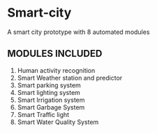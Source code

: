 # Smart-city
A smart city prototype with 8 automated modules 
## MODULES INCLUDED
1. Human activity recognition
2. Smart Weather station and predictor
3. Smart parking system 
4. Smart lighting system
5. Smart Irrigation system
6. Smart Garbage System
7. Smart Traffic light 
8. Smart Water Quality System
